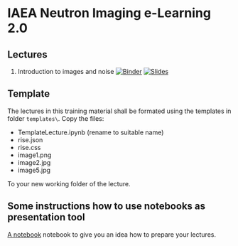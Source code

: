 # IAEA Neutron Imaging e-Learning 2.0

## Lectures
1. Introduction to images and noise [![Binder](https://mybinder.org/badge_logo.svg)](https://mybinder.org/v2/gh/ImagingLectures/IAEA-eLearning2/HEAD?labpath=lectures%2F01-ImagesAndNoise%2FIntroduction2Images.ipynb) [![Slides](https://img.shields.io/badge/view-slides-blue)](https://nbviewer.jupyter.org/format/slides/github/ImagingLectures/Quantitative-Big-Imaging-2021/blob/main/Lectures/Lecture-01/01-Introduction.ipynb)
## Template
The lectures in this training material shall be formated using the templates in folder ```templates\```. Copy the files:

- TemplateLecture.ipynb (rename to suitable name)
- rise.json
- rise.css
- image1.png
- image2.jpg
- image5.jpg
 
To your new working folder of the lecture.

## Some instructions how to use notebooks as presentation tool
[A notebook](https://nbviewer.jupyter.org/github/ImagingLectures/IAEA-eLearning2/blob/main/template/TemplateInstructions.ipynb) notebook to give you an idea how to prepare your lectures.


